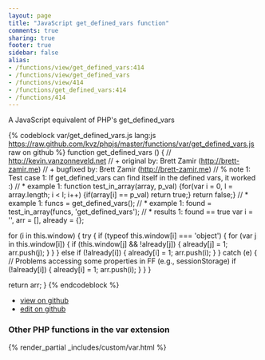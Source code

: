 ```yaml
---
layout: page
title: "JavaScript get_defined_vars function"
comments: true
sharing: true
footer: true
sidebar: false
alias:
- /functions/view/get_defined_vars:414
- /functions/view/get_defined_vars
- /functions/view/414
- /functions/get_defined_vars:414
- /functions/414
---
```

<!-- Generated by Rakefile:build -->
A JavaScript equivalent of PHP's get_defined_vars

{% codeblock var/get_defined_vars.js lang:js https://raw.github.com/kvz/phpjs/master/functions/var/get_defined_vars.js raw on github %}
function get_defined_vars () {
  // http://kevin.vanzonneveld.net
  // +   original by: Brett Zamir (http://brett-zamir.me)
  // +   bugfixed by: Brett Zamir (http://brett-zamir.me)
  // %        note 1: Test case 1: If get_defined_vars can find itself in the defined vars, it worked :)
  // *     example 1: function test_in_array(array, p_val) {for(var i = 0, l = array.length; i < l; i++) {if(array[i] == p_val) return true;} return false;}
  // *     example 1: funcs = get_defined_vars();
  // *     example 1: found = test_in_array(funcs, 'get_defined_vars');
  // *     results 1: found == true
  var i = '',
    arr = [],
    already = {};

  for (i in this.window) {
    try {
      if (typeof this.window[i] === 'object') {
        for (var j in this.window[i]) {
          if (this.window[j] && !already[j]) {
            already[j] = 1;
            arr.push(j);
          }
        }
      } else if (!already[i]) {
        already[i] = 1;
        arr.push(i);
      }
    } catch (e) { // Problems accessing some properties in FF (e.g., sessionStorage)
      if (!already[i]) {
        already[i] = 1;
        arr.push(i);
      }
    }
  }

  return arr;
}
{% endcodeblock %}

 - [view on github](https://github.com/kvz/phpjs/blob/master/functions/var/get_defined_vars.js)
 - [edit on github](https://github.com/kvz/phpjs/edit/master/functions/var/get_defined_vars.js)


### Other PHP functions in the var extension
{% render_partial _includes/custom/var.html %}
